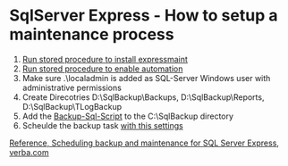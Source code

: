 # SqlServer Express - How to setup a maintenance process

1. [Run stored procedure to install expressmaint](InstallExpressMaintProc.sql)
2. [Run stored procedure to enable automation](EnableAutomation.sql)
3. Make sure .\localadmin is added as SQL-Server Windows user with administrative permissions
4. Create Direcotries D:\SqlBackup\Backups, D:\SqlBackup\Reports, D:\SqlBackup\TLogBackup
5. Add the [Backup-Sql-Script](Daily_Full_Backup.sql) to the C:\SqlBackup directory
6. Scheulde the backup task [with this settings](Scheduled_Task.txt)

[Reference, Scheduling backup and maintenance for SQL Server Express, verba.com](https://kb.verba.com/display/docs/Scheduling+backup+and+maintenance+for+SQL+Server+Express)
